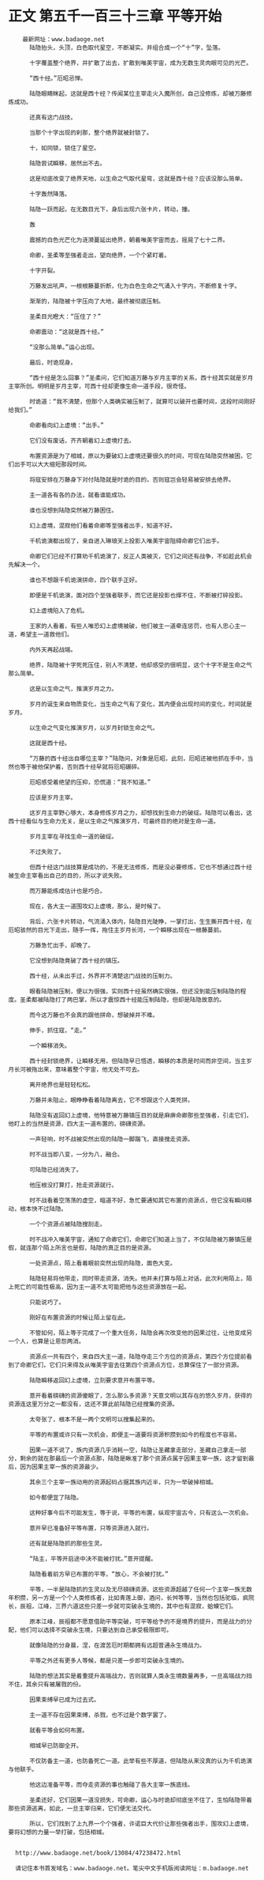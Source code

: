 # 正文 第五千一百三十三章 平等开始
        最新网址：www.badaoge.net
          陆隐抬头，头顶，白色取代星空，不断凝实。并组合成一个“十”字，坠落。
      
          十字覆盖整个绝界，并扩散了出去，扩散到唯美宇宙，成为无数生灵肉眼可见的光芒。
      
          “西十经。”厄昭忌惮。
      
          陆隐眼睛眯起，这就是西十经？传闻某位主宰走火入魔所创，自己没修炼，却被万藤修炼成功。
      
          还真有这门战技。
      
          当那个十字出现的刹那，整个绝界就被封锁了。
      
          十，如同锁，锁住了星空。
      
          陆隐尝试瞬移，居然出不去。
      
          这是彻底改变了绝界天地，以生命之气取代星穹，这就是西十经？应该没那么简单。
      
          十字轰然降落。
      
          陆隐一跃而起，在无数目光下，身后出现六张卡片，转动，撞。
      
          轰
      
          震撼的白色光芒化为涟漪蔓延出绝界，朝着唯美宇宙而去，摇晃了七十二界。
      
          命卿，圣柔等至强者走出，望向绝界，一个个紧盯着。
      
          十字开裂。
      
          万藤发出吼声，一根根藤蔓折断，化为白色生命之气涌入十字内，不断修复十字。
      
          渐渐的，陆隐被十字压向了大地，最终被彻底压制。
      
          圣柔目光瞪大：“压住了？”
      
          命卿震动：“这就是西十经。”
      
          “没那么简单。”运心出现。
      
          最后，时诡现身。
      
          “西十经是怎么回事？”圣柔问，它们知道万藤与岁月主宰的关系，西十经其实就是岁月主宰所创。明明是岁月主宰，可西十经却更像生命一道手段，很奇怪。
      
          时诡道：“我不清楚，但那个人类确实被压制了，就算可以破开也要时间，这段时间刚好给我们。”
      
          命卿看向幻上虚境：“出手。”
      
          它们没有废话，齐齐朝着幻上虚境打去。
      
          布置资源是为了相城，原以为要破幻上虚境还要很久的时间，可现在陆隐突然被困，它们出手可以大大缩短那段时间。
      
          将寇安排在万藤身下对付陆隐就是时诡的目的，否则寇岂会轻易被安排去绝界。
      
          主一道各有各的办法，就看谁能成功。
      
          谁也没想到陆隐突然被万藤困住。
      
          幻上虚境，混寂他们看着命卿等至强者出手，知道不好。
      
          千机诡演都出现了，亲自进入琳琅天上投影入唯美宇宙阻碍命卿它们出手。
      
          命卿它们已经不打算劝千机诡演了，反正人类被灭，它们之间还有战争，不如趁此机会先解决一个。
      
          谁也不想跟千机诡演拼命，四个联手正好。
      
          即便是千机诡演，面对四个至强者联手，而它还是投影也撑不住，不断被打碎投影。
      
          幻上虚境陷入了危机。
      
          王家的人看着，有些人唯恐幻上虚境被破，他们被主一道牵连惩罚，也有人忠心主一道，希望主一道救他们。
      
          内外天再起战端。
      
          绝界，陆隐被十字死死压住，别人不清楚，他却感受的很明显，这个十字不是生命之气那么简单。
      
          这是以生命之气，推演岁月之力。
      
          岁月的诞生来自物质变化，当生命之气有了变化，其内便会出现时间的变化，时间就是岁月。
      
          以生命之气变化推演岁月，以岁月封锁生命之气。
      
          这就是西十经。
      
          “万藤的西十经出自哪位主宰？”陆隐问，对象是厄昭，此刻，厄昭还被他抓在手中，当然也等于被他保护着，否则西十经早就将厄昭碾碎。
      
          厄昭感受着绝望的压抑，恐慌道：“我不知道。”
      
          应该是岁月主宰。
      
          这岁月主宰野心够大，本身修炼岁月之力，却想找到生命力的破绽。陆隐可以看出，这西十经看似与生命力无关，是以生命之气推演岁月，可最终目的绝对是生命一道。
      
          岁月主宰在寻找生命一道的破绽。
      
          不过失败了。
      
          但西十经这门战技算是成功的，不是无法修炼，而是没必要修炼，它也不想通过西十经被生命主宰看出自己的目的，所以才说失败。
      
          而万藤能练成估计也是巧合。
      
          现在，各大主一道围攻幻上虚境，那么，是时候了。
      
          背后，六张卡片转动，气流涌入体内，陆隐目光陡睁，一掌打出，生生撕开西十经，在厄昭骇然的目光下走出，随手一挥，拖住主岁月长河，一个瞬移出现在一根藤蔓前。
      
          万藤急忙出手，却晚了。
      
          它没想到陆隐竟破了西十经的镇压。
      
          西十经，从未出手过，外界并不清楚这门战技的压制力。
      
          眼看陆隐被压制，便以为很强，实则西十经虽然确实很强，但还没到能压制陆隐的程度。圣柔都被陆隐打了两巴掌，所以才震惊西十经能压制陆隐，但却是陆隐故意的。
      
          而今这万藤也不会真的跟他拼命，想破掉并不难。
      
          伸手，抓住寇，“走。”
      
          一个瞬移消失。
      
          西十经封锁绝界，让瞬移无用，但陆隐早已悟透，瞬移的本质是时间而非空间，当主岁月长河被拖出来，意味着整个宇宙，他无处不可去。
      
          离开绝界也是轻轻松松。
      
          万藤并未阻止，眼睁睁看着陆隐离去，它不想跟这个人类死拼。
      
          陆隐没有返回幻上虚境，他特意被万藤镇压目的就是麻痹命卿那些至强者，引走它们，他盯上的当然是资源，四大主一道布置的，磅礴资源。
      
          一声轻响，时不战被突然出现的陆隐一脚踹飞，直接搜走资源。
      
          时不战当即八变，一分为八，融合。
      
          可陆隐已经消失了。
      
          他压根没打算打，抢走资源就行。
      
          时不战看着空荡荡的虚空，暗道不好，急忙要通知其它布置的资源点，但它没有瞬间移动，根本快不过陆隐。
      
          一个个资源点被陆隐搜刮走。
      
          时不战冲入唯美宇宙，通知了命卿它们，命卿它们知道上当了，不仅陆隐被万藤镇压是假，就连那个陌上所言也是假，陆隐的真正目的是资源。
      
          一处资源点，陌上看着眼前突然出现的陆隐，面色大变。
      
          陆隐轻易将他带走，同时带走资源，消失。他并未打算与陌上对话，此次利用陌上，陌上死亡的可能性极高，因为主一道不太可能把他与这些资源放在一起。
      
          只能说巧了。
      
          刚好在布置资源的时候让陌上留在此。
      
          不管如何，陌上等于完成了一个重大任务，陆隐会再次改变他的因果过往，让他变成另一个人，也算是让恩怨两消。
      
          资源点一共有四个，来自四大主一道，陆隐夺走三个方位的资源点，第四个方位提前看到了命卿它们，它们只来得及从唯美宇宙去往第四个资源点方位，总算保住了一部分资源。
      
          陆隐瞬移返回幻上虚境，立刻要求意开布置平等。
      
          意开看着磅礴的资源傻眼了，怎么那么多资源？天意文明以其存在的悠久岁月，获得的资源连这里万分之一都没有，这还不算此前陆隐已经搜集的资源。
      
          太夸张了，根本不是一两个文明可以搜集起来的。
      
          平等的布置或许只有一次机会，即便主一道要将资源积攒到如今的程度也不容易。
      
          因果一道不说了，族内资源几乎消耗一空，陆隐让圣藏拿走部分，圣藏自己拿走一部分，剩余的就在那最后一个资源点那，陆隐是瞅准了那个资源点属于因果主宰一族，这才留到最后，因为因果主宰一族的资源最少。
      
          其余三个主宰一族动用的资源起码占据其族内近半，只为一举破掉相城。
      
          如今都便宜了陆隐。
      
          这种好事今后不可能发生，等于说，平等的布置，纵观宇宙古今，只有这么一次机会。
      
          意开早已准备好平等布置，只等资源进入就行。
      
          还有就是陆隐抓的那些生灵。
      
          “陆主，平等开启途中决不能被打扰。”意开提醒。
      
          陆隐看着前方早已布置的平等，“放心，不会被打扰。”
      
          平等，一半是陆隐抓的生灵以及无尽磅礴资源，这些资源超越了任何一个主宰一族无数年积攒，另一方是一个个人类修炼者，比如青莲上御，酒问，长舛等等，当然也包括驼临，疯院长，辰祖，江峰，三界六道这些只差一步就可突破永生境的，其中也有混寂，蛤蟆它们。
      
          原本江峰，辰祖都不愿意借助平等突破，可平等给予的不是境界的提升，而是战力的分配，他们可以选择不突破永生境，只要达到自己承受极限即可。
      
          就像陆隐的分身晨，涅，在渡苦厄时期都拥有远超普通永生境战力。
      
          平等之外还有更多人等候，都是只差一步即可突破永生境的。
      
          陆隐的想法其实是着重提升高端战力，否则就算人类永生境数量再多，一旦高端战力挡不住，其余只有被屠戮的份。
      
          因果束缚早已成为过去式。
      
          主一道不存在因果束缚，杀戮，也不过是个数字罢了。
      
          就看平等会如何布置。
      
          相城早已防御全开。
      
          不仅防备主一道，也防备死亡一道。此举有些不厚道，但陆隐从来没真的认为千机诡演与他联手。
      
          他这边准备平等，而夺走资源的事也触碰了各大主宰一族底线。
      
          圣柔还好，它们因果一道没损失，可命卿，运心与时诡却彻底坐不住了，生怕陆隐带着那些资源逃离，如此，一旦主宰归来，它们便无法交代。
      
          所以，它们找到了上九界一个个强者，许诺巨大代价让那些强者出手，围攻幻上虚境，要将幻想的力量一举打破，包括相城。
      
      
      http://www.badaoge.net/book/13084/47238472.html
      
      请记住本书首发域名：www.badaoge.net。笔尖中文手机版阅读网址：m.badaoge.net